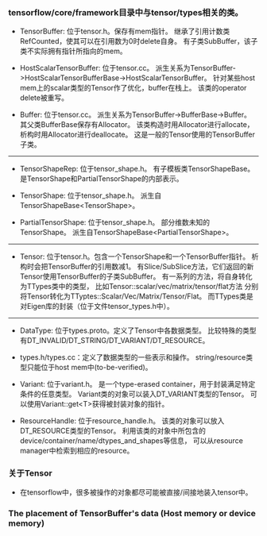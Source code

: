 ### tensorflow/core/framework目录中与tensor/types相关的类。

- TensorBuffer: 位于tensor.h。保存有mem指针。
继承了引用计数类RefCounted，使其可以在引用数为0时delete自身。
有子类SubBuffer，该子类不实际拥有指针所指向的mem。

- HostScalarTensorBuffer: 位于tensor.cc。
派生关系为TensorBuffer-\>HostScalarTensorBufferBase-\>HostScalarTensorBuffer。
针对某些host mem上的scalar类型的Tensor作了优化，buffer在栈上。
该类的operator delete被重写。

- Buffer: 位于tensor.cc。
派生关系为TensorBuffer-\>BufferBase-\>Buffer。
其父类BufferBase保存有Allocator。
该类构造时用Allocator进行allocate，析构时用Allocator进行deallocate。
这是一般的Tensor使用的TensorBuffer子类。

---

- TensorShapeRep: 位于tensor\_shape.h。
有子模板类TensorShapeBase。
是TensorShape和PartialTensorShape的内部表示。

- TensorShape: 位于tensor\_shape.h。
派生自TensorShapeBase\<TensorShape\>。

- PartialTensorShape: 位于tensor\_shape.h。
部分维数未知的TensorShape。
派生自TensorShapeBase\<PartialTensorShape\>。

---

- Tensor: 位于tensor.h。包含一个TensorShape和一个TensorBuffer指针。
析构时会把TensorBuffer的引用数减1。
有Slice/SubSlice方法，它们返回的新Tensor使用TensorBuffer的子类SubBuffer。
有一系列的方法，将自身转化为TTypes类中的类型，
比如Tensor::scalar/vec/matrix/tensor/flat方法
分别将Tensor转化为TTyptes::Scalar/Vec/Matrix/Tensor/Flat。
而TTypes类是对Eigen库的封装（位于文件tensor\_types.h中）。

---

- DataType: 位于types.proto。定义了Tensor中各数据类型。
比较特殊的类型有DT\_INVALID/DT\_STRING/DT\_VARIANT/DT\_RESOURCE。

- types.h/types.cc：定义了数据类型的一些表示和操作。
string/resource类型只能位于host mem中(to-be-verified)。

- Variant: 位于variant.h。
是一个type-erased container，用于封装满足特定条件的任意类型。
Variant类的对象可以装入DT\_VARIANT类型的Tensor。
可以使用Variant::get\<T\>获得被封装对象的指针。

- ResourceHandle: 位于resource\_handle.h。
该类的对象可以放入DT\_RESOURCE类型的Tensor。
利用该类的对象中所包含的device/container/name/dtypes\_and\_shapes等信息，
可以从resource manager中检索到相应的resource。

### 关于Tensor

- 在tensorflow中，很多被操作的对象都尽可能被直接/间接地装入tensor中。


### The placement of TensorBuffer's data (Host memory or device memory)
